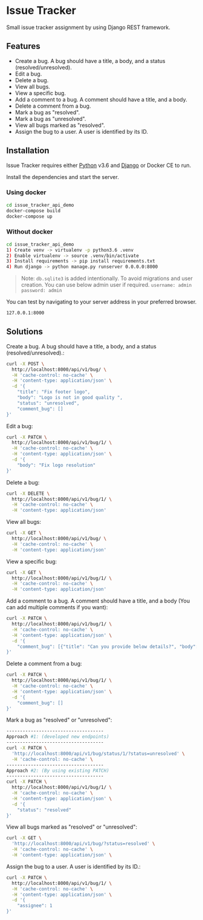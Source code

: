 # Issue Tracker

Small issue tracker assignment by using Django REST framework.

## Features

- Create a bug. A bug should have a title, a body, and a status (resolved/unresolved).
- Edit a bug.
- Delete a bug.
- View all bugs.
- View a specific bug.
- Add a comment to a bug. A comment should have a title, and a body.
- Delete a comment from a bug.
- Mark a bug as "resolved".
- Mark a bug as "unresolved".
- View all bugs marked as "resolved".
- Assign the bug to a user. A user is identified by its ID.

## Installation

Issue Tracker requires either [Python](https://www.python.org) v3.6 and [Django](https://www.djangoproject.com/) or Docker CE to run.

Install the dependencies and start the server.
### Using docker
```sh
cd issue_tracker_api_demo
docker-compose build
docker-compose up
```
### Without docker
```sh
cd issue_tracker_api_demo
1) Create venv -> virtualenv -p python3.6 .venv
2) Enable virtualenv -> source .venv/bin/activate
3) Install requirements -> pip install requirements.txt
4) Run django -> python manage.py runserver 0.0.0.0:8000
```

> Note: `db.sqlite3` is added intentionally. To avoid migrations and user creation. You can use below admin user if required.
`username: admin`
`password: admin`


You can test by navigating to your server address in your preferred browser.
```sh
127.0.0.1:8000
```

## Solutions

Create a bug. A bug should have a title, a body, and a status (resolved/unresolved).:

```sh
curl -X POST \
  http://localhost:8000/api/v1/bug/ \
  -H 'cache-control: no-cache' \
  -H 'content-type: application/json' \
  -d '{
    "title": "Fix footer logo",
    "body": "Logo is not in good quality ",
    "status": "unresolved",
    "comment_bug": []
}'
```

Edit a bug:

```sh
curl -X PATCH \
  http://localhost:8000/api/v1/bug/1/ \
  -H 'cache-control: no-cache' \
  -H 'content-type: application/json' \
  -d '{
    "body": "Fix logo resolution"
}'
```

Delete a bug:

```sh
curl -X DELETE \
  http://localhost:8000/api/v1/bug/1/ \
  -H 'cache-control: no-cache' \
  -H 'content-type: application/json'
```

View all bugs:

```sh
curl -X GET \
  http://localhost:8000/api/v1/bug/ \
  -H 'cache-control: no-cache' \
  -H 'content-type: application/json'
```

View a specific bug:

```sh
curl -X GET \
  http://localhost:8000/api/v1/bug/1/ \
  -H 'cache-control: no-cache' \
  -H 'content-type: application/json'
```

Add a comment to a bug. A comment should have a title, and a body (You can add multiple comments if you want):

```sh
curl -X PATCH \
  http://localhost:8000/api/v1/bug/1/ \
  -H 'cache-control: no-cache' \
  -H 'content-type: application/json' \
  -d '{
    "comment_bug": [{"title": "Can you provide below details?", "body": "I need SMTP details."}]
}'
```

Delete a comment from a bug:

```sh
curl -X PATCH \
  http://localhost:8000/api/v1/bug/1/ \
  -H 'cache-control: no-cache' \
  -H 'content-type: application/json' \
  -d '{
    "comment_bug": []
}'
```

Mark a bug as "resolved" or "unresolved":

```sh
------------------------------------
Approach #1: (developed new endpoints)
------------------------------------
curl -X PATCH \
  'http://localhost:8000/api/v1/bug/status/1/?status=unresolved' \
  -H 'cache-control: no-cache' \
------------------------------------
Approach #2: (By using existing PATCH)
------------------------------------
curl -X PATCH \
  http://localhost:8000/api/v1/bug/1/ \
  -H 'cache-control: no-cache' \
  -H 'content-type: application/json' \
  -d '{
    "status": "resolved"
}'
```

View all bugs marked as "resolved" or "unresolved":

```sh
curl -X GET \
  'http://localhost:8000/api/v1/bug/?status=resolved' \
  -H 'cache-control: no-cache' \
  -H 'content-type: application/json' \
```

Assign the bug to a user. A user is identified by its ID.:

```sh
curl -X PATCH \
  http://localhost:8000/api/v1/bug/1/ \
  -H 'cache-control: no-cache' \
  -H 'content-type: application/json' \
  -d '{
    "assignee": 1
}'
```


